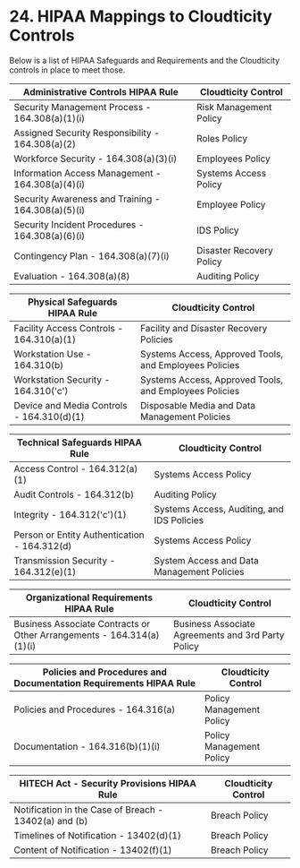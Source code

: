 # 24. HIPAA Mappings to Cloudticity Controls

Below is a list of HIPAA Safeguards and Requirements and the Cloudticity controls in place to meet those.

| **Administrative Controls** HIPAA Rule | Cloudticity Control
--- | ---
Security Management Process - 164.308(a)(1)(i) | Risk Management Policy
Assigned Security Responsibility - 164.308(a)(2) | Roles Policy
Workforce Security - 164.308(a)(3)(i) | Employees Policy
Information Access Management - 164.308(a)(4)(i) | Systems Access Policy
Security Awareness and Training - 164.308(a)(5)(i) | Employee Policy
Security Incident Procedures - 164.308(a)(6)(i) | IDS Policy
Contingency Plan - 164.308(a)(7)(i) | Disaster Recovery Policy
Evaluation - 164.308(a)(8) | Auditing Policy

| **Physical Safeguards** HIPAA Rule | Cloudticity Control
--- | ---
Facility Access Controls - 164.310(a)(1) | Facility and Disaster Recovery Policies
Workstation Use - 164.310(b) | Systems Access, Approved Tools, and Employees Policies
Workstation Security - 164.310('c') | Systems Access, Approved Tools, and Employees Policies
Device and Media Controls - 164.310(d)(1) | Disposable Media and Data Management Policies

| **Technical Safeguards** HIPAA Rule | Cloudticity Control
---------------- | ----------------
Access Control - 164.312(a)(1) | Systems Access Policy
Audit Controls - 164.312(b) | Auditing Policy
Integrity - 164.312('c')(1) | Systems Access, Auditing, and IDS Policies
Person or Entity Authentication - 164.312(d) | Systems Access Policy
Transmission Security - 164.312(e)(1) | System Access and Data Management Policies

| **Organizational Requirements** HIPAA Rule | Cloudticity Control
--- | ---
Business Associate Contracts or Other Arrangements - 164.314(a)(1)(i) | Business Associate Agreements and 3rd Party Policy

| **Policies and Procedures and Documentation Requirements** HIPAA Rule | Cloudticity Control
--- | ---
Policies and Procedures - 164.316(a) | Policy Management Policy
Documentation - 164.316(b)(1)(i) | Policy Management Policy

| **HITECH Act - Security Provisions** HIPAA Rule | Cloudticity Control
--- | ---
Notification in the Case of Breach - 13402(a) and (b) | Breach Policy
Timelines of Notification - 13402(d)(1) | Breach Policy
Content of Notification - 13402(f)(1) | Breach Policy
